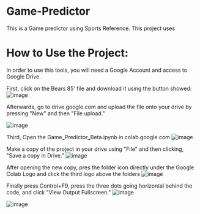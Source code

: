 # Game-Predictor
This is a Game predictor using Sports Reference. This project uses 

# How to Use the Project:

In order to use this tools, you will need a Google Account and access to Google Drive.

First, click on the Bears 85' file and download it using the button showed:
![image](https://github.com/user-attachments/assets/5b585475-5f83-48d1-a356-113bc68e27ae)

Afterwards, go to drive.google.com and upload the file onto your drive by pressing "New" and then "File upload."

![image](https://github.com/user-attachments/assets/44553c8f-ca3a-496f-b92c-a530e0c3e4eb)

Third, Open the Game_Predictor_Beta.ipynb in colab.google.com 
![image](https://github.com/user-attachments/assets/216a50a2-86f6-404f-b3cc-cd4045cda0c8)

Make a copy of the project in your drive using "File" and then clicking, "Save a copy in Drive."
![image](https://github.com/user-attachments/assets/889c4724-694c-46ad-9d0e-a57954f1448b)

After opening the new copy, pres the folder icon directly under the Google Colab Logo and click the third logo above the folders
![image](https://github.com/user-attachments/assets/15b50dfc-2702-42a3-8188-2076abc8ed6a)

Finally press Control+F9, press the three dots going horizontal behind the code, and click "View Output Fullscreen."
![image](https://github.com/user-attachments/assets/c0d65cae-7c04-4cc9-a14f-a3ee003e6836)

![image](https://github.com/user-attachments/assets/e4e16267-94e2-4182-98ec-974e0ec16824)

